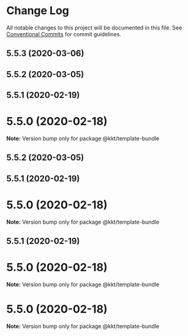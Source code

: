 # Change Log

All notable changes to this project will be documented in this file.
See [Conventional Commits](https://conventionalcommits.org) for commit guidelines.

## 5.5.3 (2020-03-06)



## 5.5.2 (2020-03-05)



## 5.5.1 (2020-02-19)



# 5.5.0 (2020-02-18)

**Note:** Version bump only for package @kkt/template-bundle





## 5.5.2 (2020-03-05)



## 5.5.1 (2020-02-19)



# 5.5.0 (2020-02-18)

**Note:** Version bump only for package @kkt/template-bundle





## 5.5.1 (2020-02-19)



# 5.5.0 (2020-02-18)

**Note:** Version bump only for package @kkt/template-bundle





# 5.5.0 (2020-02-18)

**Note:** Version bump only for package @kkt/template-bundle
